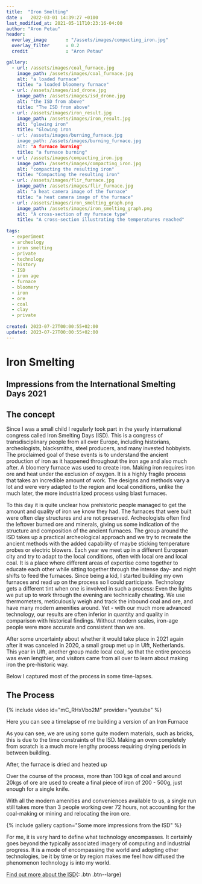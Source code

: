 ```yaml
---
title:  "Iron Smelting"
date :   2022-03-01 14:39:27 +0100
last_modified_at: 2021-05-11T10:23:16-04:00
author: "Aron Petau"
header:
  overlay_image       : "/assets/images/compacting_iron.jpg"
  overlay_filter      : 0.2
  credit              : "Aron Petau"

gallery:
  - url: /assets/images/coal_furnace.jpg
    image_path: /assets/images/coal_furnace.jpg
    alt: "a loaded furnace"
    title: "a loaded bloomery furnace"
  - url: /assets/images/isd_drone.jpg
    image_path: /assets/images/isd_drone.jpg
    alt: "the ISD from above"
    title: "The ISD from above"
  - url: /assets/images/iron_result.jpg
    image_path: /assets/images/iron_result.jpg
    alt: "glowing iron"
    title: "Glowing iron
  - url: /assets/images/burning_furnace.jpg
    image_path: /assets/images/burning_furnace.jpg
    alt: "a furnace burning"
    title: "a furnace burning"
  - url: /assets/images/compacting_iron.jpg
    image_path: /assets/images/compacting_iron.jpg
    alt: "compacting the resulting iron"
    title: "Compacting the resulting iron"
  - url: /assets/images/flir_furnace.jpg
    image_path: /assets/images/flir_furnace.jpg
    alt: "a heat camera image of the furnace"
    title: "a heat camera image of the furnace"
  - url: /assets/images/iron_smelting_graph.png
    image_path: /assets/images/iron_smelting_graph.png
    alt: "A cross-section of my furnace type"
    title: "A cross-section illustrating the temperatures reached"
 
tags:
  - experiment
  - archeology
  - iron smelting
  - private
  - technology
  - history
  - ISD
  - iron age
  - furnace
  - bloomery
  - iron
  - ore
  - coal
  - clay
  - private
  
created: 2023-07-27T00:00:55+02:00
updated: 2023-07-27T00:00:55+02:00
---
```


# Iron Smelting
## Impressions from the International Smelting Days 2021

## The concept
Since I was a small child I regularly took part in the yearly international congress called Iron Smelting Days (ISD). 
This is a congress of transdisciplinary people from all over Europe, including historians, archeologists, blacksmiths, steel producers, and many invested hobbyists. 
The proclaimed goal of these events is to understand the ancient production of iron as it happened throughout the iron age and also much after. A bloomery furnace was used to create iron. Making iron requires iron ore and heat under the exclusion of oxygen. It is a highly fragile process that takes an incredible amount of work. The designs and methods vary a lot and were very adapted to the region and local conditions, unlike the much later, the more industrialized process using blast furnaces.

To this day it is quite unclear how prehistoric people managed to get the amount and quality of iron we know they had. 
The furnaces that were built were often clay structures and are not preserved. Archeologists often find the leftover burned ore and minerals, giving us some indication of the structure and composition of the ancient furnaces. 
The group around the ISD takes up a practical archeological approach and we try to recreate the ancient methods with the added capability of maybe sticking temperature probes or electric blowers. Each year we meet up in a different European city and try to adapt to the local conditions, often with local ore and local coal. It is a place where different areas of expertise come together to educate each other while sitting together through the intense day- and night shifts to feed the furnaces.
Since being a kid, I started building my own furnaces and read up on the process so I could participate.
Technology gets a different tint when one is involved in such a process: Even the lights we put up to work through the evening are technically cheating. We use thermometers, meticulously weigh and track the inbound coal and ore, and have many modern amenities around. Yet - with our much more advanced technology, our results are often inferior in quantity and quality in comparison with historical findings. Without modern scales, iron-age people were more accurate and consistent than we are. 

After some uncertainty about whether it would take place in 2021 again after it was canceled in 2020, a small group met up in Ulft, Netherlands.
This year in Ulft, another group made local coal, so that the entire process was even lengthier, and visitors came from all over to learn about making iron the pre-historic way.

Below I captured most of the process in some time-lapses.

## The Process

{% include video id="mC_RHxVbo2M" provider="youtube" %}

Here you can see a timelapse of me building a version of an Iron Furnace

As you can see, we are using some quite modern materials, such as bricks, this is due to the time constraints of the ISD. 
Making an oven completely from scratch is a much more lengthy process requiring drying periods in between building.

After, the furnace is dried and heated up

Over the course of the process, more than 100 kgs of coal and around 20kgs of ore are used to create a final piece of iron of 200 - 500g, just enough for a single knife.

With all the modern amenities and conveniences available to us, a single run still takes more than 3 people working over 72 hours, not accounting for the coal-making or mining and relocating the iron ore.

{% include gallery caption="Some more impressions from the ISD" %}

For me, it is very hard to define what technology encompasses. It certainly goes beyond the typically associated imagery of computing and industrial progress. It is a mode of encompassing the world and adopting other technologies, be it by time or by region makes me feel how diffused the phenomenon technology is into my world. 

[Find out more about the ISD](https://sites.google.com/view/eu-iron-smelting-days/home?authuser=0
){: .btn .btn--large}


